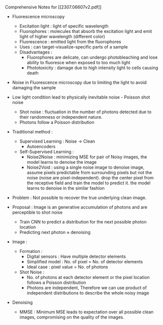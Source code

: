 Comprehensive Notes for [[2307.06607v2.pdf]]

- Fluorescence microscopy 
	- Excitation light : light of specific wavelength
	- Fluorophores : molecules that absorb the excitation light and emit light of higher wavelength (different color)
	- Fluorescence : emitted light from the fluorophores
	- Uses : can target-visualize-specific parts of a sample
	- Disadvantages : 
		- Fluorophores are delicate, can undergo photobleaching and lose ability to fluoresce when exposed to too much light
		- Phototoxicity : damage due to high intensity light to cells causing death

- Noise in Fluorescence microscopy due to limiting the light to avoid damaging the sample
- Low light condition lead to physically inevitable noise - Poisson shot noise
	- Shot noise : fluctuation in the number of photons detected due to their randomness or independent nature.
	- Photons follow a Poisson distribution

- Traditional method : 
	- Supervised Learning : Noise -> Clean
		- Autoencoders
	- Self-Supervised Learning : 
		- Noise2Noise : minimizing MSE for pair of Noisy images, the model learns to denoise the image
		- Noise2Void : using a single noise image to denoise image, assume pixels predictable from surrounding pixels but not the noise (noise are pixel-independent). drop the center pixel from the receptive field and train the model to predict it. the model learns to denoise in the similar fashion
- Problem : Not possible to recover the true underlying clean image.
- Proposal : Image is an generative accumulation of photons and are perceptible to shot noise
	- Train CNN to predict a distribution for the next possible photon location
	- Predicting next photon $\approx$ denoising

- Image : 
	- Formation :
		- Digital sensors : Have multiple detector elements 
		- Simplified model : No. of pixel = No. of detector elements
		- Ideal case : pixel value = No. of photons
	- Shot Noise :
		- No. of photons at each detector element or the pixel location follows a Poisson distribution
		- Photons are independent, Therefore we can use product of independent distributions to describe the whole noisy image

- Denoising
	- MMSE : Minimum MSE leads to expectation over all possible clean images, compromising on the quality of the images.

